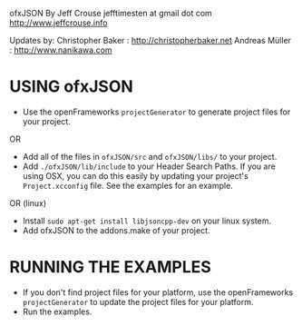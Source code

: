 ofxJSON
By Jeff Crouse
jefftimesten at gmail dot com
http://www.jeffcrouse.info

Updates by:
Christopher Baker : http://christopherbaker.net
Andreas Müller : http://www.nanikawa.com

USING ofxJSON
============================================

- Use the openFrameworks `projectGenerator` to generate project files for your project.

OR

- Add all of the files in `ofxJSON/src` and `ofxJSON/libs/` to your project.
- Add `./ofxJSON/lib/include` to your Header Search Paths.  If you are using OSX, you can do this easily by updating your project's `Project.xcconfig` file.  See the examples for an example.

OR (linux)

- Install `sudo apt-get install libjsoncpp-dev` on your linux system.
- Add ofxJSON to the addons.make of your project.

RUNNING THE EXAMPLES
============================================

- If you don't find project files for your platform, use the openFrameworks `projectGenerator` to update the project files for your platform.
- Run the examples.
